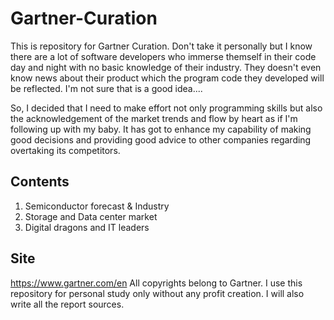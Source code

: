 # Gartner-Curation
This is repository for Gartner Curation. Don't take it personally but I know there are a lot of software developers who immerse themself in their code day and night with no basic knowledge of their industry. They doesn't even know news about their product which the program code they developed will be reflected. I'm not sure that is a good idea....

So, I decided that I need to make effort not only programming skills but also the acknowledgement of the market trends and flow by heart as if I'm following up with my baby. It has got to enhance my capability of making good decisions and providing good advice to other companies regarding overtaking its competitors.

## Contents
1. Semiconductor forecast & Industry
2. Storage and Data center market
3. Digital dragons and IT leaders

## Site
https://www.gartner.com/en
All copyrights belong to Gartner. I use this repository for personal study only without any profit creation. I will also write all the report sources.
